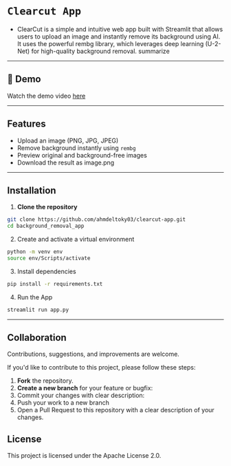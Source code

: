 # `Clearcut App`

- ClearCut is a simple and intuitive web app built with Streamlit that allows users to upload an image and instantly remove its background using AI. It uses the powerful rembg library, which leverages deep learning (U-2-Net) for high-quality background removal.
summarize


---

## 🚀 Demo

Watch the demo video [here](demo/demo.mp4)

---

## Features

- Upload an image (PNG, JPG, JPEG)
- Remove background instantly using `rembg`
- Preview original and background-free images
- Download the result as image.png

---

## Installation

1. **Clone the repository**

```bash
git clone https://github.com/ahmdeltoky03/clearcut-app.git
cd background_removal_app
```

2. Create and activate a virtual environment

```bash
python -m venv env
source env/Scripts/activate 
```

3. Install dependencies

```bash
pip install -r requirements.txt
```

4. Run the App
```bash
streamlit run app.py
```


---
## Collaboration

Contributions, suggestions, and improvements are welcome.

If you'd like to contribute to this project, please follow these steps:
1. **Fork** the repository.
2. **Create a new branch** for your feature or bugfix:
3. Commit your changes with clear description:
4. Push your work to a new branch
5. Open a Pull Request to this repository with a clear description of your changes.



## License

This project is licensed under the Apache License 2.0.


